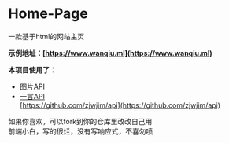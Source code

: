 # Home-Page
一款基于html的网站主页
<br>


**示例地址：[https://www.wanqiu.ml](https://www.wanqiu.ml)**

**本项目使用了：**
* [图片API](https://www.wanqiu.tk/2022/10/03/tu-pian-api/)
* [一言API](https://www.wanqiu.tk/2022/05/12/yi-yan-api/) <br>
[https://github.com/zjwjim/api](https://github.com/zjwjim/api)

如果你喜欢，可以fork到你的仓库里改改自己用 <br>
前端小白，写的很烂，没有写响应式，不喜勿喷